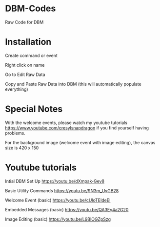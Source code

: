 # DBM-Codes
Raw Code for DBM 

# Installation
Create command or event


Right click on name


Go to Edit Raw Data


Copy and Paste Raw Data into DBM (this will automatically populate everything)

# Special Notes
With the welcome events, 
please watch my youtube tutorials https://www.youtube.com/cresylsnapdragon if you find yourself having problems. 

For the background image (welcome event with image editing), the canvas size is 420 x 150

# Youtube tutorials
Intial DBM Set Up https://youtu.be/dXmpak-Gev8


Basic Utility Commands https://youtu.be/9N3m_UvGB28


Welcome Event (basic) https://youtu.be/cUloTEIdeEI


Embedded Messages (basic) https://youtu.be/QA3Ey4a2G20

Image Editing (basic) https://youtu.be/L9BlOGZpSzg

